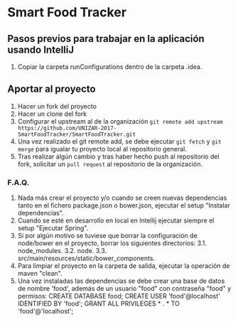 # Smart Food Tracker

## Pasos previos para trabajar en la aplicación usando IntelliJ
1. Copiar la carpeta runConfigurations dentro de la carpeta .idea.

## Aportar al proyecto
1. Hacer un fork del proyecto
2. Hacer un clone del fork
3. Configurar el upstream al de la organización `git remote add upstream https://github.com/UNIZAR-2017-SmartFoodTracker/SmartFoodTracker.git`
4. Una vez realizado el git remote add, se debe ejecutar `git fetch` y `git merge` para igualar tu proyecto local al repositorio general.
5. Tras realizar algún cambio y tras haber hecho push al repositorio del fork, solicitar un `pull request` al repositorio de la organización.

### F.A.Q.
1. Nada más crear el proyecto y/o cuando se creen nuevas dependencias tanto en el fichero package.json o bower.json, ejecutar el setup "Instalar dependencias".
2. Cuando se esté en desarrollo en local en Intellij ejecutar siempre el setup "Ejecutar Spring".
3. Si por algún motivo se tuviese que borrar la configuración de node/bower en el proyecto, borrar los siguientes directorios:
  3.1. node_modules.
  3.2. node.
  3.3. src/main/resources/static/bower_components.
4. Para limpiar el proyecto en la carpeta de salida, ejecutar la operación de maven "clean".
5. Una vez instaladas las dependencias se debe crear una base de datos de nombre 'food', además de un usuario "food" con contraseña "food" y permisos: 
  CREATE DATABASE food;
  CREATE USER 'food'@localhost' IDENTIFIED BY 'food';
  GRANT ALL PRIVILEGES * . * TO 'food'@'localhost';
